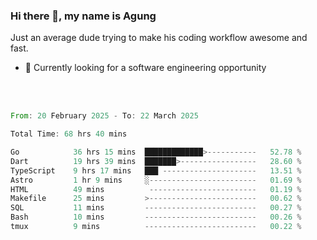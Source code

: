 ### Hi there 👋, my name is Agung
Just an average dude trying to make his coding workflow awesome and fast.

<!--
**agungfir98/agungfir98** is a ✨ _special_ ✨ repository because its `README.md` (this file) appears on your GitHub profile.
-->

- 🔭 Currently looking for a software engineering opportunity
<br/>
<br/>
<!--START_SECTION:waka-->

```rust
From: 20 February 2025 - To: 22 March 2025

Total Time: 68 hrs 40 mins

Go            36 hrs 15 mins  █████████████>-----------   52.78 %
Dart          19 hrs 39 mins  ███████>-----------------   28.60 %
TypeScript    9 hrs 17 mins   ███ ---------------------   13.51 %
Astro         1 hr 9 mins     ░------------------------   01.69 %
HTML          49 mins          ------------------------   01.19 %
Makefile      25 mins         >------------------------   00.62 %
SQL           11 mins         -------------------------   00.27 %
Bash          10 mins         -------------------------   00.26 %
tmux          9 mins          -------------------------   00.22 %
```

<!--END_SECTION:waka-->
